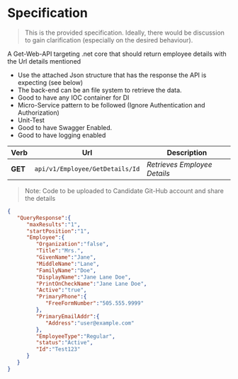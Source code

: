 # Specification
> This is the provided specification. Ideally, there would be discussion to gain clarification (especially on the desired behaviour).

A Get-Web-API targeting .net core that should return employee details with the Url details mentioned 
- Use the attached Json structure that has the response the API is expecting (see below) 
- The back-end can be an file system to retrieve the data.
- Good to have any IOC container for DI
- Micro-Service pattern to be followed (Ignore Authentication and Authorization)
- Unit-Test
- Good to have Swagger Enabled.
- Good to have logging enabled

Verb    | Url                             | Description
--      | --                              | --
**GET** | `api/v1/Employee/GetDetails/Id` | _Retrieves Employee Details_

> Note: Code to be uploaded to Candidate Git-Hub account and share the details


```json
{
   "QueryResponse":{
      "maxResults":"1",
      "startPosition":"1",
      "Employee":{
         "Organization":"false",
         "Title":"Mrs.",
         "GivenName":"Jane",
         "MiddleName":"Lane",
         "FamilyName":"Doe",
         "DisplayName":"Jane Lane Doe",
         "PrintOnCheckName":"Jane Lane Doe",
         "Active":"true",
         "PrimaryPhone":{
            "FreeFormNumber":"505.555.9999"
         },
         "PrimaryEmailAddr":{
            "Address":"user@example.com"
         },
         "EmployeeType":"Regular",
         "status":"Active",
         "Id":"Test123"         
      }
   }
}
```